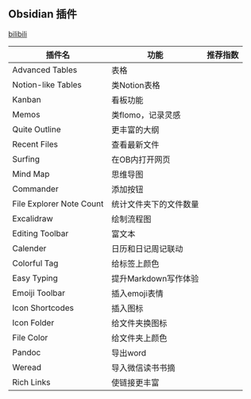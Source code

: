 ## Obsidian 插件

[bilibili](https://www.bilibili.com/video/BV1cs4y1H77h)

| 插件名                      | 功能             | 推荐指数 |
| ------------------------ | -------------- | ---- |
| Advanced Tables          | 表格             |      |
| Notion-like Tables       | 类Notion表格      |      |
| Kanban                   | 看板功能           |      |
| Memos                    | 类flomo，记录灵感    |      |
| Quite Outline            | 更丰富的大纲         |      |
| Recent Files             | 查看最新文件         |      |
| Surfing                  | 在OB内打开网页       |      |
| Mind Map                 | 思维导图           |      |
| Commander                | 添加按钮           |      |
| File Explorer Note Count | 统计文件夹下的文件数量    |      |
| Excalidraw               | 绘制流程图          |      |
| Editing Toolbar          | 富文本            |      |
| Calender                 | 日历和日记周记联动      |      |
| Colorful Tag             | 给标签上颜色         |      |
| Easy Typing              | 提升Markdown写作体验 |      |
| Emoiji Toolbar           | 插入emoji表情      |      |
| Icon Shortcodes          | 插入图标           |      |
| Icon Folder              | 给文件夹换图标        |      |
| File Color               | 给文件夹上颜色        |      |
| Pandoc                   | 导出word         |      |
| Weread                   | 导入微信读书书摘       |      |
| Rich Links               | 使链接更丰富         |      |
